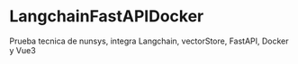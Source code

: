 # LangchainFastAPIDocker
Prueba tecnica de nunsys, integra Langchain, vectorStore, FastAPI, Docker y Vue3

